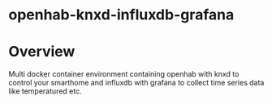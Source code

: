 # openhab-knxd-influxdb-grafana

Overview
========

Multi docker container environment containing openhab with knxd to control your smarthome 
and influxdb with grafana to collect time series data like temperatured etc.
